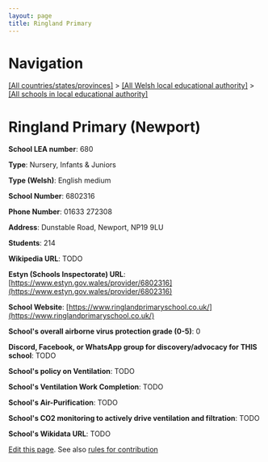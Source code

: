 ```yaml
---
layout: page
title: Ringland Primary
---
```

# Navigation

[[All countries/states/provinces]](../../..) > [[All Welsh local educational authority]](../..) > [[All schools in local educational authority]](..)

# Ringland Primary (Newport)

**School LEA number**: 680

**Type**: Nursery, Infants & Juniors

**Type (Welsh)**: English medium

**School Number**: 6802316

**Phone Number**: 01633 272308

**Address**: Dunstable Road, Newport, NP19 9LU

**Students**: 214

**Wikipedia URL**: TODO

**Estyn (Schools Inspectorate) URL**: [https://www.estyn.gov.wales/provider/6802316](https://www.estyn.gov.wales/provider/6802316)

**School Website**: [https://www.ringlandprimaryschool.co.uk/](https://www.ringlandprimaryschool.co.uk/)

**School's overall airborne virus protection grade (0-5)**: 0

**Discord, Facebook, or WhatsApp group for discovery/advocacy for THIS school**: TODO

**School's policy on Ventilation**: TODO

**School's Ventilation Work Completion**: TODO

**School's Air-Purification**: TODO

**School's CO2 monitoring to actively drive ventilation and filtration**: TODO

**School's Wikidata URL**: TODO




[Edit this page](https://github.com/VentilationProject/Wales/edit/prif/./Newport/Ringland_Primary.md). See also [rules for contribution](../../../contribution-rules/)